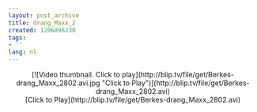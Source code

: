 ```yaml
---
layout: post_archive
title: drang_Maxx_2
created: 1206896230
tags:
- ''
lang: nl
---
```

<center><script type="text/javascript" src="http://blip.tv/scripts/pokkariPlayer.js?ver=2008010901"></script><script type="text/javascript" src="http://blip.tv/syndication/write_player?skin=js&posts_id=791597&source=3&autoplay=true&file_type=flv&player_width=&player_height="></script><div id="blip_movie_content_791597">[![Video thumbnail. Click to play](http://blip.tv/file/get/Berkes-drang_Maxx_2802.avi.jpg "Click to Play")](http://blip.tv/file/get/Berkes-drang_Maxx_2802.avi)<br />[Click to Play](http://blip.tv/file/get/Berkes-drang_Maxx_2802.avi)</div></center><div class="blip_description"></div>
